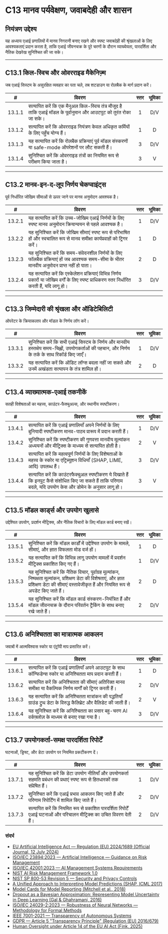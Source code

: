 # C13 मानव पर्यवेक्षण, जवाबदेही और शासन

## नियंत्रण उद्देश्य

यह अध्याय एआई प्रणालियों में मानव निगरानी बनाए रखने और स्पष्ट जवाबदेही की श्रृंखलाओं के लिए आवश्यकताएं प्रदान करता है, ताकि एआई जीवनचक्र के पूरे चरणों के दौरान व्याख्येयता, पारदर्शिता और नैतिक देखरेख सुनिश्चित की जा सके।

---

## C13.1 किल-स्विच और ओवरराइड मैकेनिज़्म

जब एआई सिस्टम के असुरक्षित व्यवहार का पता चले, तब शटडाउन या रोलबैक के मार्ग प्रदान करें।

|   #    | विवरण                                                                                                            | स्तर | भूमिका |
| :----: | ---------------------------------------------------------------------------------------------------------------- | :--: | :----: |
| 13.1.1 | सत्यापित करें कि एक मैनुअल किल-स्विच तंत्र मौजूद है ताकि एआई मॉडल के पूर्वानुमान और आउटपुट को तुरंत रोका जा सके। |  1   |  D/V   |
| 13.1.2 | सत्यापित करें कि ओवरराइड नियंत्रण केवल अधिकृत कर्मियों के लिए पहुँच योग्य हैं।                                   |  1   |   D    |
| 13.1.3 | यह सत्यापित करें कि रोलबैक प्रक्रियाएं पूर्व मॉडल संस्करणों या safe-mode ऑपरेशनों पर लौट सकती हैं।               |  3   |  D/V   |
| 13.1.4 | सुनिश्चित करें कि ओवरराइड तंत्रों का नियमित रूप से परीक्षण किया जाता है।                                         |  3   |   V    |

---

## C13.2 मानव-इन-द-लूप निर्णय चेकप्वाइंट्स

पूर्व निर्धारित जोखिम सीमाओं से ऊपर जाने पर मानव अनुमोदन आवश्यक है।

|   #    | विवरण                                                                                                                                           | स्तर | भूमिका |
| :----: | ----------------------------------------------------------------------------------------------------------------------------------------------- | :--: | :----: |
| 13.2.1 | यह सत्यापित करें कि उच्च-जोखिम एआई निर्णयों के लिए स्पष्ट मानव अनुमोदन क्रियान्वयन से पहले आवश्यक है।                                           |  1   |  D/V   |
| 13.2.2 | यह सुनिश्चित करें कि जोखिम सीमाएं स्पष्ट रूप से परिभाषित हों और स्वचालित रूप से मानव समीक्षा कार्यप्रवाहों को ट्रिगर करें।                      |  1   |   D    |
| 13.2.3 | यह सुनिश्चित करें कि समय-संवेदनशील निर्णयों के लिए फॉलबैक प्रक्रियाएं हों जब आवश्यक समय-सीमा के भीतर मानवीय अनुमोदन प्राप्त नहीं हो पाता।       |  2   |   D    |
| 13.2.4 | यह सत्यापित करें कि एस्केलेशन प्रक्रियाएं विभिन्न निर्णय प्रकारों या जोखिम वर्गों के लिए स्पष्ट प्राधिकरण स्तर निर्धारित करती हैं, यदि लागू हो। |  3   |  D/V   |

---

## C13.3 जिम्मेदारी की श्रृंखला और ऑडिटेबिलिटी

ऑपरेटर के क्रियाकलाप और मॉडल के निर्णय लॉग करें।

|   #    | विवरण                                                                                                                                         | स्तर | भूमिका |
| :----: | --------------------------------------------------------------------------------------------------------------------------------------------- | :--: | :----: |
| 13.3.1 | सुनिश्चित करें कि सभी एआई सिस्टम के निर्णय और मानवीय हस्तक्षेप समय-चिह्नों, उपयोगकर्ताओं की पहचान, और निर्णय के तर्क के साथ रिकॉर्ड किए जाएँ। |  1   |  D/V   |
| 13.3.2 | यह सत्यापित करें कि ऑडिट लॉग्स बदला नहीं जा सकते और उनमें अखंडता सत्यापन के तंत्र शामिल हों।                                                  |  2   |   D    |

---

## C13.4 व्याख्यात्मक-एआई तकनीकें

सतही विशेषताओं का महत्त्व, काउंटर-फैक्चुअल्स, और स्थानीय स्पष्टीकरण।

|   #    | विवरण                                                                                                                                                      | स्तर | भूमिका |
| :----: | ---------------------------------------------------------------------------------------------------------------------------------------------------------- | :--: | :----: |
| 13.4.1 | सत्यापित करें कि एआई प्रणालियाँ अपने निर्णयों के लिए बुनियादी स्पष्टीकरण मानव-पाठ्य प्रारूप में प्रदान करती हैं।                                           |  1   |  D/V   |
| 13.4.2 | सुनिश्चित करें कि स्पष्टीकरण की गुणवत्ता मानवीय मूल्यांकन अध्ययनों और मीट्रिक्स के माध्यम से सत्यापित होती है।                                             |  2   |   V    |
| 13.4.3 | सत्यापित करें कि महत्वपूर्ण निर्णयों के लिए विशेषताओं के महत्त्व के स्कोर या एट्रिब्यूशन विधियाँ (SHAP, LIME, आदि) उपलब्ध हैं।                             |  3   |  D/V   |
| 13.4.4 | सत्यापित करें कि काउंटरफैक्चुअल स्पष्टीकरण ये दिखाते हैं कि इनपुट कैसे संशोधित किए जा सकते हैं ताकि परिणाम बदले, यदि उपयोग केस और डोमेन के अनुसार लागू हो। |  3   |   V    |

---

## C13.5 मॉडल कार्ड्स और उपयोग खुलासे

उद्देश्यित उपयोग, प्रदर्शन मीट्रिक्स, और नैतिक विचारों के लिए मॉडल कार्ड बनाए रखें।

|   #    | विवरण                                                                                                                                                                                              | स्तर | भूमिका |
| :----: | -------------------------------------------------------------------------------------------------------------------------------------------------------------------------------------------------- | :--: | :----: |
| 13.5.1 | सुनिश्चित करें कि मॉडल कार्डों में उद्देश्यित उपयोग के मामले, सीमाएं, और ज्ञात विफलता मोड दर्ज हों।                                                                                                |  1   |   D    |
| 13.5.2 | यह सत्यापित करें कि विभिन्न लागू उपयोग मामलों में प्रदर्शन मीट्रिक्स प्रकाशित किए गए हैं।                                                                                                          |  1   |  D/V   |
| 13.5.3 | यह सुनिश्चित करें कि नैतिक विचार, पूर्वाग्रह मूल्यांकन, निष्पक्षता मूल्यांकन, प्रशिक्षण डेटा की विशेषताएं, और ज्ञात प्रशिक्षण डेटा की सीमाएं दस्तावेजीकृत हैं और नियमित रूप से अपडेट किए जाते हैं। |  2   |   D    |
| 13.5.4 | यह सुनिश्चित करें कि मॉडल कार्ड संस्करण-नियंत्रित हैं और मॉडल जीवनचक्र के दौरान परिवर्तन ट्रैकिंग के साथ बनाए रखे जाते हैं।                                                                        |  2   |  D/V   |

---

## C13.6 अनिश्चितता का मात्रात्मक आकलन

जवाबों में आत्मविश्वास स्कोर या एंट्रॉपी माप प्रसारित करें।

|   #    | विवरण                                                                                                                 | स्तर | भूमिका |
| :----: | --------------------------------------------------------------------------------------------------------------------- | :--: | :----: |
| 13.6.1 | सत्यापित करें कि एआई प्रणालियाँ अपने आउटपुट के साथ कॉन्फिडेन्स स्कोर या अनिश्चितता माप प्रदान करती हैं।               |  1   |   D    |
| 13.6.2 | सत्यापित करें कि अनिश्चितता की सीमाएं अतिरिक्त मानव समीक्षा या वैकल्पिक निर्णय मार्गों को ट्रिगर करती हैं।            |  2   |  D/V   |
| 13.6.3 | यह सत्यापित करें कि अनिश्चितता मात्रांकन की पद्धतियाँ ग्राउंड ट्रुथ डेटा के विरुद्ध कैलिब्रेट और वैलिडेट की जाती हैं। |  2   |   V    |
| 13.6.4 | यह सुनिश्चित करें कि अनिश्चितता का प्रसार बहु-चरण AI वर्कफ़्लोज़ के माध्यम से बनाए रखा गया है।                        |  3   |  D/V   |

---

## C13.7 उपयोगकर्ता-समक्ष पारदर्शिता रिपोर्टें

घटनाओं, ड्रिफ्ट, और डेटा उपयोग पर नियमित प्रकटीकरण दें।

|   #    | विवरण                                                                                                                    | स्तर | भूमिका |
| :----: | ------------------------------------------------------------------------------------------------------------------------ | :--: | :----: |
| 13.7.1 | यह सुनिश्चित करें कि डेटा उपयोग नीतियाँ और उपयोगकर्ता सहमति प्रबंधन की प्रथाएं स्पष्ट रूप से हितधारकों तक संप्रेषित हैं। |  1   |  D/V   |
| 13.7.2 | सुनिश्चित करें कि एआई प्रभाव आकलन किए जाते हैं और परिणाम रिपोर्टिंग में शामिल किए जाते हैं।                              |  2   |  D/V   |
| 13.7.3 | सत्यापित करें कि नियमित रूप से प्रकाशित पारदर्शिता रिपोर्टें एआई घटनाओं और परिचालन मीट्रिक्स का उचित विवरण देती हैं।     |  2   |  D/V   |

### संदर्भ

* [EU Artificial Intelligence Act — Regulation (EU) 2024/1689 (Official Journal, 12 July 2024)](https://eur-lex.europa.eu/eli/reg/2024/1689/oj)
* [ISO/IEC 23894:2023 — Artificial Intelligence — Guidance on Risk Management](https://www.iso.org/standard/77304.html)
* [ISO/IEC 42001:2023 — AI Management Systems Requirements](https://www.iso.org/standard/81230.html)
* [NIST AI Risk Management Framework 1.0](https://nvlpubs.nist.gov/nistpubs/ai/nist.ai.100-1.pdf)
* [NIST SP 800-53 Revision 5 — Security and Privacy Controls](https://nvlpubs.nist.gov/nistpubs/SpecialPublications/NIST.SP.800-53r5.pdf)
* [A Unified Approach to Interpreting Model Predictions (SHAP, ICML 2017)](https://arxiv.org/abs/1705.07874)
* [Model Cards for Model Reporting (Mitchell et al., 2018)](https://arxiv.org/abs/1810.03993)
* [Dropout as a Bayesian Approximation: Representing Model Uncertainty in Deep Learning (Gal & Ghahramani, 2016)](https://arxiv.org/abs/1506.02142)
* [ISO/IEC 24029-2:2023 — Robustness of Neural Networks — Methodology for Formal Methods](https://www.iso.org/standard/79804.html)
* [IEEE 7001-2021 — Transparency of Autonomous Systems](https://standards.ieee.org/ieee/7001/6929/)
* [GDPR — Article 5 "Transparency Principle" (Regulation (EU) 2016/679)](https://eur-lex.europa.eu/legal-content/EN/TXT/PDF/?uri=CELEX%3A32016R0679)
* [Human Oversight under Article 14 of the EU AI Act (Fink, 2025)](https://papers.ssrn.com/sol3/papers.cfm?abstract_id=5147196)

